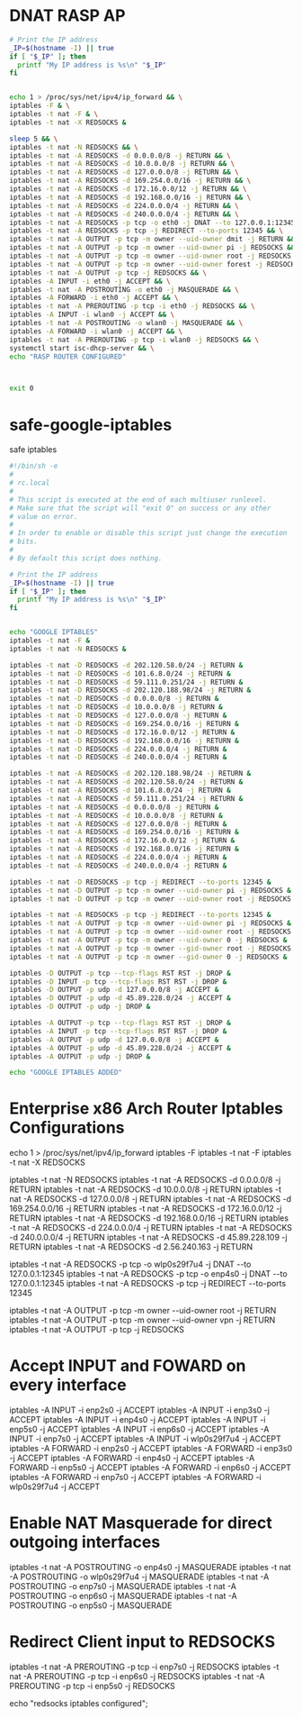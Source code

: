 # DNAT RASP AP
```sh
# Print the IP address
_IP=$(hostname -I) || true
if [ "$_IP" ]; then
  printf "My IP address is %s\n" "$_IP"
fi


echo 1 > /proc/sys/net/ipv4/ip_forward && \
iptables -F & \
iptables -t nat -F & \
iptables -t nat -X REDSOCKS &

sleep 5 && \
iptables -t nat -N REDSOCKS && \
iptables -t nat -A REDSOCKS -d 0.0.0.0/8 -j RETURN && \
iptables -t nat -A REDSOCKS -d 10.0.0.0/8 -j RETURN && \
iptables -t nat -A REDSOCKS -d 127.0.0.0/8 -j RETURN && \
iptables -t nat -A REDSOCKS -d 169.254.0.0/16 -j RETURN && \
iptables -t nat -A REDSOCKS -d 172.16.0.0/12 -j RETURN && \
iptables -t nat -A REDSOCKS -d 192.168.0.0/16 -j RETURN && \
iptables -t nat -A REDSOCKS -d 224.0.0.0/4 -j RETURN && \
iptables -t nat -A REDSOCKS -d 240.0.0.0/4 -j RETURN && \
iptables -t nat -A REDSOCKS -p tcp -o eth0 -j DNAT --to 127.0.0.1:12345 && \
iptables -t nat -A REDSOCKS -p tcp -j REDIRECT --to-ports 12345 && \
iptables -t nat -A OUTPUT -p tcp -m owner --uid-owner dmit -j RETURN && \
iptables -t nat -A OUTPUT -p tcp -m owner --uid-owner pi -j REDSOCKS && \
iptables -t nat -A OUTPUT -p tcp -m owner --uid-owner root -j REDSOCKS && \
iptables -t nat -A OUTPUT -p tcp -m owner --uid-owner forest -j REDSOCKS && \
iptables -t nat -A OUTPUT -p tcp -j REDSOCKS && \
iptables -A INPUT -i eth0 -j ACCEPT && \
iptables -t nat -A POSTROUTING -o eth0 -j MASQUERADE && \
iptables -A FORWARD -i eth0 -j ACCEPT && \
iptables -t nat -A PREROUTING -p tcp -i eth0 -j REDSOCKS && \
iptables -A INPUT -i wlan0 -j ACCEPT && \
iptables -t nat -A POSTROUTING -o wlan0 -j MASQUERADE && \
iptables -A FORWARD -i wlan0 -j ACCEPT && \
iptables -t nat -A PREROUTING -p tcp -i wlan0 -j REDSOCKS && \
systemctl start isc-dhcp-server && \
echo "RASP ROUTER CONFIGURED"



exit 0
```


# safe-google-iptables
safe iptables

```sh
#!/bin/sh -e
#
# rc.local
#
# This script is executed at the end of each multiuser runlevel.
# Make sure that the script will "exit 0" on success or any other
# value on error.
#
# In order to enable or disable this script just change the execution
# bits.
#
# By default this script does nothing.

# Print the IP address
_IP=$(hostname -I) || true
if [ "$_IP" ]; then
  printf "My IP address is %s\n" "$_IP"
fi


echo "GOOGLE IPTABLES"
iptables -t nat -F &
iptables -t nat -N REDSOCKS &

iptables -t nat -D REDSOCKS -d 202.120.58.0/24 -j RETURN &
iptables -t nat -D REDSOCKS -d 101.6.8.0/24 -j RETURN &
iptables -t nat -D REDSOCKS -d 59.111.0.251/24 -j RETURN &
iptables -t nat -D REDSOCKS -d 202.120.188.98/24 -j RETURN &
iptables -t nat -D REDSOCKS -d 0.0.0.0/8 -j RETURN &
iptables -t nat -D REDSOCKS -d 10.0.0.0/8 -j RETURN &
iptables -t nat -D REDSOCKS -d 127.0.0.0/8 -j RETURN &
iptables -t nat -D REDSOCKS -d 169.254.0.0/16 -j RETURN &
iptables -t nat -D REDSOCKS -d 172.16.0.0/12 -j RETURN &
iptables -t nat -D REDSOCKS -d 192.168.0.0/16 -j RETURN &
iptables -t nat -D REDSOCKS -d 224.0.0.0/4 -j RETURN &
iptables -t nat -D REDSOCKS -d 240.0.0.0/4 -j RETURN &

iptables -t nat -A REDSOCKS -d 202.120.188.98/24 -j RETURN &
iptables -t nat -A REDSOCKS -d 202.120.58.0/24 -j RETURN &
iptables -t nat -A REDSOCKS -d 101.6.8.0/24 -j RETURN &
iptables -t nat -A REDSOCKS -d 59.111.0.251/24 -j RETURN &
iptables -t nat -A REDSOCKS -d 0.0.0.0/8 -j RETURN &
iptables -t nat -A REDSOCKS -d 10.0.0.0/8 -j RETURN &
iptables -t nat -A REDSOCKS -d 127.0.0.0/8 -j RETURN &
iptables -t nat -A REDSOCKS -d 169.254.0.0/16 -j RETURN &
iptables -t nat -A REDSOCKS -d 172.16.0.0/12 -j RETURN &
iptables -t nat -A REDSOCKS -d 192.168.0.0/16 -j RETURN &
iptables -t nat -A REDSOCKS -d 224.0.0.0/4 -j RETURN &
iptables -t nat -A REDSOCKS -d 240.0.0.0/4 -j RETURN &

iptables -t nat -D REDSOCKS -p tcp -j REDIRECT --to-ports 12345 &
iptables -t nat -D OUTPUT -p tcp -m owner --uid-owner pi -j REDSOCKS &
iptables -t nat -D OUTPUT -p tcp -m owner --uid-owner root -j REDSOCKS &

iptables -t nat -A REDSOCKS -p tcp -j REDIRECT --to-ports 12345 &
iptables -t nat -A OUTPUT -p tcp -m owner --uid-owner pi -j REDSOCKS &
iptables -t nat -A OUTPUT -p tcp -m owner --uid-owner root -j REDSOCKS &
iptables -t nat -A OUTPUT -p tcp -m owner --uid-owner 0 -j REDSOCKS &
iptables -t nat -A OUTPUT -p tcp -m owner --gid-owner root -j REDSOCKS &
iptables -t nat -A OUTPUT -p tcp -m owner --gid-owner 0 -j REDSOCKS &

iptables -D OUTPUT -p tcp --tcp-flags RST RST -j DROP &
iptables -D INPUT -p tcp --tcp-flags RST RST -j DROP &
iptables -D OUTPUT -p udp -d 127.0.0.0/8 -j ACCEPT &
iptables -D OUTPUT -p udp -d 45.89.228.0/24 -j ACCEPT &
iptables -D OUTPUT -p udp -j DROP &

iptables -A OUTPUT -p tcp --tcp-flags RST RST -j DROP &
iptables -A INPUT -p tcp --tcp-flags RST RST -j DROP &
iptables -A OUTPUT -p udp -d 127.0.0.0/8 -j ACCEPT &
iptables -A OUTPUT -p udp -d 45.89.228.0/24 -j ACCEPT &
iptables -A OUTPUT -p udp -j DROP &

echo "GOOGLE IPTABLES ADDED"
```


# Enterprise x86 Arch Router Iptables Configurations

echo 1 > /proc/sys/net/ipv4/ip_forward 
iptables -F 
iptables -t nat -F 
iptables -t nat -X REDSOCKS


iptables -t nat -N REDSOCKS 
iptables -t nat -A REDSOCKS -d 0.0.0.0/8 -j RETURN 
iptables -t nat -A REDSOCKS -d 10.0.0.0/8 -j RETURN 
iptables -t nat -A REDSOCKS -d 127.0.0.0/8 -j RETURN 
iptables -t nat -A REDSOCKS -d 169.254.0.0/16 -j RETURN
iptables -t nat -A REDSOCKS -d 172.16.0.0/12 -j RETURN
iptables -t nat -A REDSOCKS -d 192.168.0.0/16 -j RETURN 
iptables -t nat -A REDSOCKS -d 224.0.0.0/4 -j RETURN
iptables -t nat -A REDSOCKS -d 240.0.0.0/4 -j RETURN 
iptables -t nat -A REDSOCKS -d 45.89.228.109 -j RETURN 
iptables -t nat -A REDSOCKS -d 2.56.240.163 -j RETURN 


iptables -t nat -A REDSOCKS -p tcp -o wlp0s29f7u4 -j DNAT --to 127.0.0.1:12345 
iptables -t nat -A REDSOCKS -p tcp -o enp4s0 -j DNAT --to 127.0.0.1:12345 
iptables -t nat -A REDSOCKS -p tcp -j REDIRECT --to-ports 12345 

iptables -t nat -A OUTPUT -p tcp -m owner --uid-owner root -j RETURN
iptables -t nat -A OUTPUT -p tcp -m owner --uid-owner vpn -j RETURN 
iptables -t nat -A OUTPUT -p tcp -j REDSOCKS 

# Accept INPUT and FOWARD on every interface
iptables -A INPUT -i  enp2s0        -j ACCEPT 
iptables -A INPUT -i  enp3s0        -j ACCEPT 
iptables -A INPUT -i  enp4s0        -j ACCEPT 
iptables -A INPUT -i  enp5s0        -j ACCEPT 
iptables -A INPUT -i  enp6s0        -j ACCEPT 
iptables -A INPUT -i  enp7s0        -j ACCEPT 
iptables -A INPUT -i  wlp0s29f7u4   -j ACCEPT 
iptables -A FORWARD -i  enp2s0        -j ACCEPT 
iptables -A FORWARD -i  enp3s0        -j ACCEPT 
iptables -A FORWARD -i  enp4s0        -j ACCEPT 
iptables -A FORWARD -i  enp5s0        -j ACCEPT 
iptables -A FORWARD -i  enp6s0        -j ACCEPT 
iptables -A FORWARD -i  enp7s0        -j ACCEPT 
iptables -A FORWARD -i  wlp0s29f7u4   -j ACCEPT 

# Enable NAT Masquerade for direct outgoing interfaces
iptables -t nat -A POSTROUTING -o enp4s0 -j MASQUERADE 
iptables -t nat -A POSTROUTING -o wlp0s29f7u4 -j MASQUERADE 
iptables -t nat -A POSTROUTING -o enp7s0 -j MASQUERADE 
iptables -t nat -A POSTROUTING -o enp6s0 -j MASQUERADE 
iptables -t nat -A POSTROUTING -o enp5s0 -j MASQUERADE 



# Redirect Client input to REDSOCKS
iptables -t nat -A PREROUTING -p tcp -i enp7s0 -j REDSOCKS 
iptables -t nat -A PREROUTING -p tcp -i enp6s0 -j REDSOCKS 
iptables -t nat -A PREROUTING -p tcp -i enp5s0 -j REDSOCKS 


echo "redsocks iptables configured";

